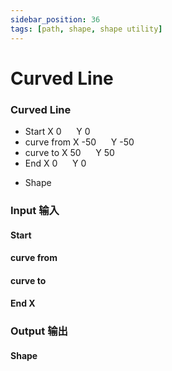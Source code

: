 ```yaml
---
sidebar_position: 36
tags: [path, shape, shape utility]
---
```


# Curved Line

<div className="patch-container">
    <div className="patch processor">
        <h3>Curved Line</h3>
        <ul className="inputs">
            <li>Start X <span>0</span> &nbsp;&nbsp;&nbsp;&nbsp; Y <span>0</span></li>
            <li>curve from X <span>-50</span> &nbsp;&nbsp;&nbsp;&nbsp; Y <span>-50</span></li>
            <li>curve to X <span>50</span> &nbsp;&nbsp;&nbsp;&nbsp; Y <span>50</span></li>
            <li>End X <span>0</span> &nbsp;&nbsp;&nbsp;&nbsp; Y <span>0</span></li>
        </ul>
        <ul className="outputs">
            <li>Shape</li>
        </ul>
    </div>
</div>

<div className="port-descriptions">
<div className="inputs">

### Input 输入

#### Start

#### curve from

#### curve to

#### End X


</div>
<div className="outputs">

### Output 输出

#### Shape


</div>
</div>